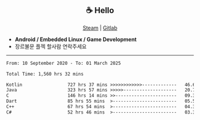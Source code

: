 <h2 align="center"> ☕ Hello </h2>

<p align="center">
  <a href="https://steamcommunity.com/id/Niforances/">Steam</a> |
  <a href="https://gitlab.com/niforances">Gitlab</a>
</p>

 - **Android / Embedded Linux / Game Development**
 - 장르불문 플젝 할사람 연락주세요

------

<!--START_SECTION:waka-->

```txt
From: 10 September 2020 - To: 01 March 2025

Total Time: 1,560 hrs 32 mins

Kotlin                 727 hrs 37 mins >>>>>>>>>>>>-------------   46.63 %
Java                   323 hrs 57 mins >>>>>--------------------   20.76 %
C                      146 hrs 14 mins >>-----------------------   09.37 %
Dart                   85 hrs 55 mins  >------------------------   05.51 %
C++                    67 hrs 54 mins  >------------------------   04.35 %
C#                     52 hrs 46 mins  >------------------------   03.38 %
```

<!--END_SECTION:waka-->
